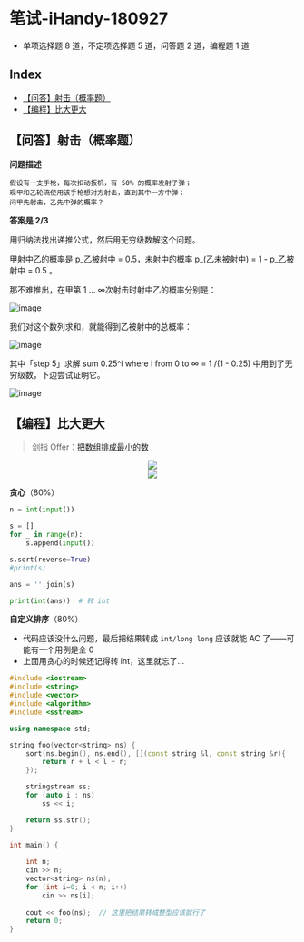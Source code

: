 笔试-iHandy-180927
===
- 单项选择题 8 道，不定项选择题 5 道，问答题 2 道，编程题 1 道

Index
---
<!-- TOC -->

- [【问答】射击（概率题）](#问答射击概率题)
- [【编程】比大更大](#编程比大更大)

<!-- /TOC -->

## 【问答】射击（概率题）

**问题描述**
```
假设有一支手枪，每次扣动扳机，有 50% 的概率发射子弹；
现甲和乙轮流使用该手枪想对方射击，直到其中一方中弹；
问甲先射击，乙先中弹的概率？
```

**答案是 2/3**

用归纳法找出递推公式，然后用无穷级数解这个问题。

甲射中乙的概率是 p_乙被射中 = 0.5，未射中的概率 p_(乙未被射中) = 1 - p_乙被射中 = 0.5 。

那不难推出，在甲第 1 ... ∞次射击时射中乙的概率分别是：

![image](https://user-images.githubusercontent.com/3195838/53491790-30eea480-3ad2-11e9-8037-c64d119faada.png)


我们对这个数列求和，就能得到乙被射中的总概率：

![image](https://user-images.githubusercontent.com/3195838/53491663-e705be80-3ad1-11e9-9822-f5de8aab4adc.png)

其中「step 5」求解 sum 0.25^i where i from 0 to ∞  =  1 /(1 - 0.25) 中用到了无穷级数，下边尝试证明它。

![image](https://user-images.githubusercontent.com/3195838/53492360-a018c880-3ad3-11e9-894e-4702d444f96b.png)


## 【编程】比大更大
> 剑指 Offer：[把数组排成最小的数](https://www.nowcoder.com/practice/8fecd3f8ba334add803bf2a06af1b993?tpId=13&tqId=11185&tPage=2&rp=2&ru=/ta/coding-interviews&qru=/ta/coding-interviews/question-ranking)
<div align="center"><img src="../_assets/TIM截图20180927103607.png" height="" /></div>
<div align="center"><img src="../_assets/TIM截图20180927103625.png" height="" /></div>

**贪心**（80%）
```python
n = int(input())

s = []
for _ in range(n):
    s.append(input())

s.sort(reverse=True)
#print(s)

ans = ''.join(s)

print(int(ans))  # 转 int
```

**自定义排序**（80%）
- 代码应该没什么问题，最后把结果转成 `int/long long` 应该就能 AC 了——可能有一个用例是全 0
- 上面用贪心的时候还记得转 int，这里就忘了...
```C++
#include <iostream>
#include <string>
#include <vector>
#include <algorithm>
#include <sstream>

using namespace std;

string foo(vector<string> ns) {
    sort(ns.begin(), ns.end(), [](const string &l, const string &r){
        return r + l < l + r;
    });

    stringstream ss;
    for (auto i : ns) 
        ss << i;

    return ss.str();
}

int main() {
    
    int n;
    cin >> n;
    vector<string> ns(n);
    for (int i=0; i < n; i++)
        cin >> ns[i];
    
    cout << foo(ns);  // 这里把结果转成整型应该就行了
    return 0;
}
```
